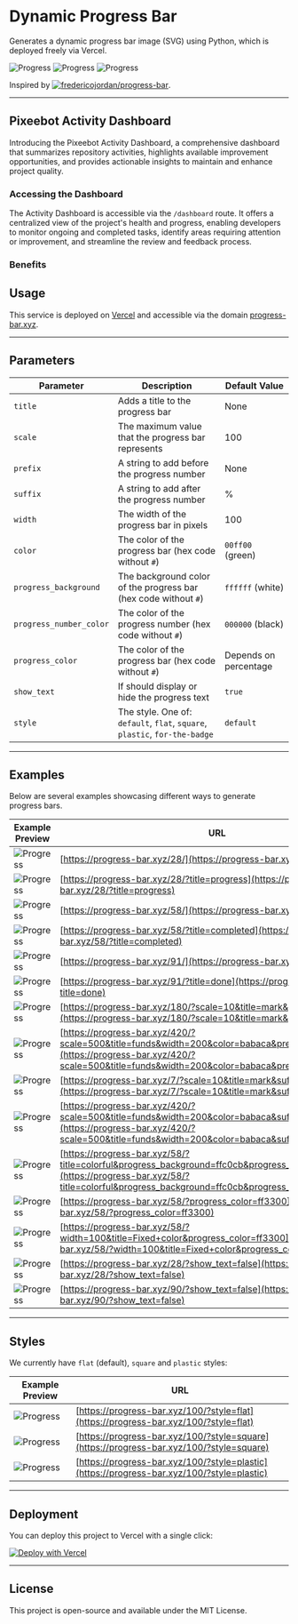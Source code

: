 # Dynamic Progress Bar

Generates a dynamic progress bar image (SVG) using Python, which is deployed freely via Vercel.

![Progress](https://progress-bar.xyz/25/) ![Progress](https://progress-bar.xyz/50/) ![Progress](https://progress-bar.xyz/100/) 

Inspired by [![fredericojordan/progress-bar](https://img.shields.io/badge/fredericojordan%2Fprogress--bar-black?style=flat&logo=github)](https://github.com/fredericojordan/progress-bar).

---


## Pixeebot Activity Dashboard

Introducing the Pixeebot Activity Dashboard, a comprehensive dashboard that summarizes repository activities, highlights available improvement opportunities, and provides actionable insights to maintain and enhance project quality.

### Accessing the Dashboard

The Activity Dashboard is accessible via the `/dashboard` route. It offers a centralized view of the project's health and progress, enabling developers to monitor ongoing and completed tasks, identify areas requiring attention or improvement, and streamline the review and feedback process.

### Benefits
## Usage

This service is deployed on [Vercel](https://vercel.com) and accessible via the domain [progress-bar.xyz](https://progress-bar.xyz).

---

## Parameters

| Parameter                | Description                                                                            | Default Value         |
|--------------------------|----------------------------------------------------------------------------------------|-----------------------|
| `title`                  | Adds a title to the progress bar                                                       | None                  |
| `scale`                  | The maximum value that the progress bar represents                                     | 100                   |
| `prefix`                 | A string to add before the progress number                                             | None                  |
| `suffix`                 | A string to add after the progress number                                              | %                     |
| `width`                  | The width of the progress bar in pixels                                                | 100                   |
| `color`                  | The color of the progress bar (hex code without `#`)                                   | `00ff00` (green)      |
| `progress_background`    | The background color of the progress bar (hex code without `#`)                        | `ffffff` (white)      |
| `progress_number_color`  | The color of the progress number (hex code without `#`)                                | `000000` (black)      |
| `progress_color`         | The color of the progress bar (hex code without `#`)                                   | Depends on percentage |
| `show_text`              | If should display or hide the progress text                                            | `true`                |
| `style`                  | The style. One of: `default`, `flat`, `square`, `plastic`, `for-the-badge`             | `default`             |


---

## Examples

Below are several examples showcasing different ways to generate progress bars.

| Example Preview                                                                 | URL                                                                               |
|---------------------------------------------------------------------------------|-----------------------------------------------------------------------------------|
| ![Progress](https://progress-bar.xyz/28/)                                       | [https://progress-bar.xyz/28/](https://progress-bar.xyz/28/)                      |
| ![Progress](https://progress-bar.xyz/28/?title=progress)                        | [https://progress-bar.xyz/28/?title=progress](https://progress-bar.xyz/28/?title=progress) |
| ![Progress](https://progress-bar.xyz/58/)                                       | [https://progress-bar.xyz/58/](https://progress-bar.xyz/58/)                      |
| ![Progress](https://progress-bar.xyz/58/?title=completed)                       | [https://progress-bar.xyz/58/?title=completed](https://progress-bar.xyz/58/?title=completed) |
| ![Progress](https://progress-bar.xyz/91/)                                       | [https://progress-bar.xyz/91/](https://progress-bar.xyz/91/)                      |
| ![Progress](https://progress-bar.xyz/91/?title=done)                            | [https://progress-bar.xyz/91/?title=done](https://progress-bar.xyz/91/?title=done) |
| ![Progress](https://progress-bar.xyz/180/?scale=10&title=mark&prefix=R$&suffix=)| [https://progress-bar.xyz/180/?scale=10&title=mark&prefix=R$&suffix=](https://progress-bar.xyz/180/?scale=10&title=mark&prefix=R$&suffix=) |
| ![Progress](https://progress-bar.xyz/420/?scale=500&title=funds&width=200&color=babaca&prefix=R$&suffix=) | [https://progress-bar.xyz/420/?scale=500&title=funds&width=200&color=babaca&prefix=R$&suffix=](https://progress-bar.xyz/420/?scale=500&title=funds&width=200&color=babaca&prefix=R$&suffix=) |
| ![Progress](https://progress-bar.xyz/7/?scale=10&title=mark&suffix=X)           | [https://progress-bar.xyz/7/?scale=10&title=mark&suffix=X](https://progress-bar.xyz/7/?scale=10&title=mark&suffix=X) |
| ![Progress](https://progress-bar.xyz/420/?scale=500&title=funds&width=200&color=babaca&suffix=$) | [https://progress-bar.xyz/420/?scale=500&title=funds&width=200&color=babaca&suffix=$](https://progress-bar.xyz/420/?scale=500&title=funds&width=200&color=babaca&suffix=$) |
| ![Progress](https://progress-bar.xyz/58/?title=colorful&progress_background=ffc0cb&progress_number_color=000) | [https://progress-bar.xyz/58/?title=colorful&progress_background=ffc0cb&progress_number_color=000](https://progress-bar.xyz/58/?title=colorful&progress_background=ffc0cb&progress_number_color=000) |
| ![Progress](https://progress-bar.xyz/100/?progress_color=ff3300) | [https://progress-bar.xyz/58/?progress_color=ff3300](https://progress-bar.xyz/58/?progress_color=ff3300) |
| ![Progress](https://progress-bar.xyz/100/?width=100&title=Fixed+color&progress_color=ff3300) | [https://progress-bar.xyz/58/?width=100&title=Fixed+color&progress_color=ff3300](https://progress-bar.xyz/58/?width=100&title=Fixed+color&progress_color=ff3300) |
| ![Progress](https://progress-bar.xyz/28/?show_text=false)                       | [https://progress-bar.xyz/28/?show_text=false](https://progress-bar.xyz/28/?show_text=false)      |
| ![Progress](https://progress-bar.xyz/90/?show_text=false)                       | [https://progress-bar.xyz/90/?show_text=false](https://progress-bar.xyz/90/?show_text=false)      |

---

## Styles

We currently have `flat` (default), `square` and `plastic` styles:

| Example Preview                                                                 | URL                                                                                      |
|---------------------------------------------------------------------------------|------------------------------------------------------------------------------------------|
| ![Progress](https://progress-bar.xyz/100/?style=flat)                           | [https://progress-bar.xyz/100/?style=flat](https://progress-bar.xyz/100/?style=flat)     |
| ![Progress](https://progress-bar.xyz/100/?style=square)                         | [https://progress-bar.xyz/100/?style=square](https://progress-bar.xyz/100/?style=square) |   
| ![Progress](https://progress-bar.xyz/100/?style=plastic)                         | [https://progress-bar.xyz/100/?style=plastic](https://progress-bar.xyz/100/?style=plastic) |   

---

## Deployment

You can deploy this project to Vercel with a single click:

[![Deploy with Vercel](https://vercel.com/button)](https://vercel.com/import/project?template=https://github.com/guibranco/progressbar)

---

## License

This project is open-source and available under the MIT License.

